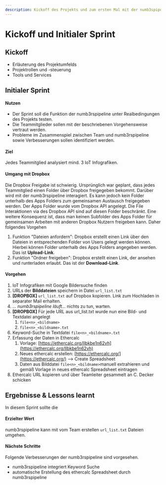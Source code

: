 ```yaml
---
description: Kickoff des Projekts und zum ersten Mal mit der numb3spipeline arbeiten.
---
```


# Kickoff und Initialer Sprint

## Kickoff

* Erläuterung des Projektumfelds
* Projektrollen und -steuerung
* Tools und Services

## Initialer Sprint

#### Nutzen

* Der Sprint soll die Funktion der numb3rspipeline unter Realbedingungen des Projekts testen.
* Die Teammitglieder sollen mit der beschriebenen Vorgehensweise vertraut werden.
* Probleme im Zusammenspiel zwischen Team und numb3rspipeline sowie Verbesserungen sollen identifiziert werden.

#### Ziel

Jedes Teammitglied analysiert mind. 3 IoT Infografiken.

#### Umgang mit Dropbox

Die Dropbox Freigabe ist schwierig. Ursprünglich war geplant, dass jedes Teammitglied einen Folder über Dropbox freigegeben bekommt. Darüber wird mit der numb3rspipeline interagiert. Es kann jedoch kein Folder unterhalb des Apps Folders zum gemeinsamen Austausch freigegeben werden. Der Apps Folder wurde vom Dropbox API angelegt. Die File Interaktionen via des Dropbox API sind auf diesen Folder beschränkt. Eine weitere Konsequenz ist, dass man keinen Subfolder des Apps Folder  für gemeinsamen Arbeiten mit anderen Dropbox Nutzern freigeben kann. Daher folgendes Vorgehen

1. Funktion "Dateien anfordern": Dropbox erstellt einen Link über den Dateien in entsprechenden Folder von Users gelegt werden können. Hierbei können Folder unterhalb des Apps Folders angegeben werden. Das ist **Upload-Link**.
2. Funktion "Ordner freigeben": Dropbox erstellt einen Link, der ansehen und runterladen erlaubt. Das ist der **Download-Link**.

#### Vorgehen

1. IoT Infografiken mit Google Bildersuche finden
2. URLs der **Bilddateien** speichern in Datei `url_list.txt`
3. **\[DROPBOX\]** `url_list.txt` auf Dropbox kopieren. Link zum Hochladen in separater Mail erhalten.
4. _... numb3rspipeline läuft..._ nichts zu tun, warten.
5. **\[DROPBOX\]** Für jede URL aus url\_list.txt wurde nun eine Bild- und Textdatei angelegt 
   1. `file<n>_<bildname>`
   2. `file<n>_<bildname>.txt`
6. Keyword-Suche in Textdatei `file<n>_<bildname>.txt`
7. Erfassung der Daten in Ethercalc
   1. Vorlage: [https://ethercalc.org/llbkbe1n62vh](https://ethercalc.org/llbkbe1n62vh)
   2. Neues ethercalc erstellen: [https://ethercalc.org/](https://ethercalc.org/) --&gt; Create Spreadsheet
   3. Daten aus Bilddatei `file<n>_<bildname>`manuell extrahieren und gemäß Vorlage in neues ethercalc Spreadsheet eintragen
8. Ethercalc URL kopieren und über Teamleiter gesammelt an C. Decker schicken

## Ergebnisse & Lessons learnt

In diesem Sprint sollte die 

#### Erzielter Wert

numb3rspipeline kann mit vom Team erstellen `url_list.txt` Dateien umgehen.

#### Nächste Schritte

Folgende Verbesserungen der numb3rspipeline sind vorgesehen.

* numb3rspipeline integriert Keyword Suche
* automatische Erstellung des ethercalc Spreadsheet durch numb3rspipeline



